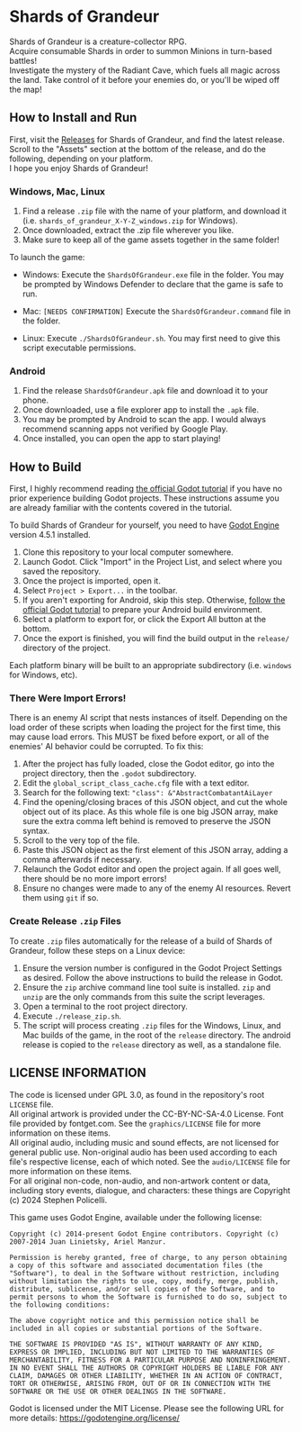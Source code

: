 # Shards of Grandeur

Shards of Grandeur is a creature-collector RPG.  
Acquire consumable Shards in order to summon Minions in turn-based battles!  
Investigate the mystery of the Radiant Cave, which fuels all magic across the land. Take control of it before your enemies do, or you'll be wiped off the map!

## How to Install and Run

First, visit the [Releases](https://github.com/123outerme/Shards-of-Grandeur/releases) for Shards of Grandeur, and find the latest release. Scroll to the "Assets" section at the bottom of the release, and do the following, depending on your platform.  
I hope you enjoy Shards of Grandeur!

### Windows, Mac, Linux

1. Find a release `.zip` file with the name of your platform, and download it (i.e. `shards_of_grandeur_X-Y-Z_windows.zip` for Windows).
2. Once downloaded, extract the .zip file wherever you like.
3. Make sure to keep all of the game assets together in the same folder!

To launch the game:

-   Windows: Execute the `ShardsOfGrandeur.exe` file in the folder. You may be prompted by Windows Defender to declare that the game is safe to run.

-   Mac: `[NEEDS CONFIRMATION]` Execute the `ShardsOfGrandeur.command` file in the folder.

-   Linux: Execute `./ShardsOfGrandeur.sh`. You may first need to give this script executable permissions.

### Android

1. Find the release `ShardsOfGrandeur.apk` file and download it to your phone.
2. Once downloaded, use a file explorer app to install the `.apk` file.
3. You may be prompted by Android to scan the app. I would always recommend scanning apps not verified by Google Play.
4. Once installed, you can open the app to start playing!

## How to Build

First, I highly recommend reading [the official Godot tutorial](https://docs.godotengine.org/en/stable/tutorials/export/exporting_projects.html) if you have no prior experience building Godot projects. These instructions assume you are already familiar with the contents covered in the tutorial.

To build Shards of Grandeur for yourself, you need to have [Godot Engine](https://godotengine.org/) version 4.5.1 installed.

1. Clone this repository to your local computer somewhere.
2. Launch Godot. Click "Import" in the Project List, and select where you saved the repository.
3. Once the project is imported, open it.
4. Select `Project > Export...` in the toolbar.
5. If you aren't exporting for Android, skip this step. Otherwise, [follow the official Godot tutorial](https://docs.godotengine.org/en/stable/tutorials/export/exporting_for_android.html) to prepare your Android build environment.
6. Select a platform to export for, or click the Export All button at the bottom.
7. Once the export is finished, you will find the build output in the `release/` directory of the project.

Each platform binary will be built to an appropriate subdirectory (i.e. `windows` for Windows, etc).

### There Were Import Errors!

There is an enemy AI script that nests instances of itself. Depending on the load order of these scripts when loading the project for the first time, this may cause load errors. This MUST be fixed before export, or all of the enemies' AI behavior could be corrupted. To fix this:

1. After the project has fully loaded, close the Godot editor, go into the project directory, then the `.godot` subdirectory.
2. Edit the `global_script_class_cache.cfg` file with a text editor.
3. Search for the following text:
   `"class": &"AbstractCombatantAiLayer`
4. Find the opening/closing braces of this JSON object, and cut the whole object out of its place. As this whole file is one big JSON array, make sure the extra comma left behind is removed to preserve the JSON syntax.
5. Scroll to the very top of the file.
6. Paste this JSON object as the first element of this JSON array, adding a comma afterwards if necessary.
7. Relaunch the Godot editor and open the project again. If all goes well, there should be no more import errors!
8. Ensure no changes were made to any of the enemy AI resources. Revert them using `git` if so.

### Create Release `.zip` Files

To create `.zip` files automatically for the release of a build of Shards of Grandeur, follow these steps on a Linux device:

1. Ensure the version number is configured in the Godot Project Settings as desired. Follow the above instructions to build the release in Godot.
2. Ensure the `zip` archive command line tool suite is installed. `zip` and `unzip` are the only commands from this suite the script leverages.
3. Open a terminal to the root project directory.
4. Execute `./release_zip.sh`.
5. The script will process creating `.zip` files for the Windows, Linux, and Mac builds of the game, in the root of the `release` directory. The android release is copied to the `release` directory as well, as a standalone file.

## LICENSE INFORMATION

The code is licensed under GPL 3.0, as found in the repository's root `LICENSE` file.  
All original artwork is provided under the CC-BY-NC-SA-4.0 License. Font file provided by fontget.com. See the `graphics/LICENSE` file for more information on these items.  
All original audio, including music and sound effects, are not licensed for general public use. Non-original audio has been used according to each file's respective license, each of which noted. See the `audio/LICENSE` file for more information on these items.  
For all original non-code, non-audio, and non-artwork content or data, including story events, dialogue, and characters: these things are Copyright (c) 2024 Stephen Policelli.

This game uses Godot Engine, available under the following license:

    Copyright (c) 2014-present Godot Engine contributors. Copyright (c) 2007-2014 Juan Linietsky, Ariel Manzur.

    Permission is hereby granted, free of charge, to any person obtaining a copy of this software and associated documentation files (the "Software"), to deal in the Software without restriction, including without limitation the rights to use, copy, modify, merge, publish, distribute, sublicense, and/or sell copies of the Software, and to permit persons to whom the Software is furnished to do so, subject to the following conditions:

    The above copyright notice and this permission notice shall be included in all copies or substantial portions of the Software.

    THE SOFTWARE IS PROVIDED "AS IS", WITHOUT WARRANTY OF ANY KIND, EXPRESS OR IMPLIED, INCLUDING BUT NOT LIMITED TO THE WARRANTIES OF MERCHANTABILITY, FITNESS FOR A PARTICULAR PURPOSE AND NONINFRINGEMENT. IN NO EVENT SHALL THE AUTHORS OR COPYRIGHT HOLDERS BE LIABLE FOR ANY CLAIM, DAMAGES OR OTHER LIABILITY, WHETHER IN AN ACTION OF CONTRACT, TORT OR OTHERWISE, ARISING FROM, OUT OF OR IN CONNECTION WITH THE SOFTWARE OR THE USE OR OTHER DEALINGS IN THE SOFTWARE.

Godot is licensed under the MIT License. Please see the following URL for more details: https://godotengine.org/license/
